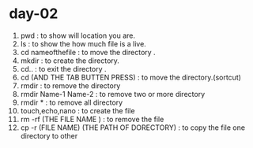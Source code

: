 # day-02
1. pwd : to show will location you are.
2. ls : to show the how much file is a live.
3. cd nameofthefile : to move the directory . 
4. mkdir : to create the directory.
5. cd.. : to exit the directory .
6. cd (AND THE TAB BUTTEN PRESS) : to move the directory.(sortcut)
7. rmdir : to remove the directory
8. rmdir Name-1 Name-2 : to remove two or more directory
9. rmdir * : to remove all directory
10. touch,echo,nano : to create the file
11. rm -rf (THE FILE NAME ) : to remove the file
12. cp -r (FILE NAME) (THE PATH OF DORECTORY) : to copy the file one directory to other 
